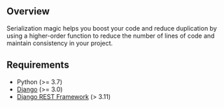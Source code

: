 ## Overview
Serialization magic helps you boost your code and reduce duplication
by using a higher-order function to reduce the number of lines of code
and maintain consistency in your project.

## Requirements
* Python (>= 3.7)
* [Django](https://github.com/django/django) (>= 3.0)
* [Django REST Framework](https://github.com/tomchristie/django-rest-framework) (> 3.11)
